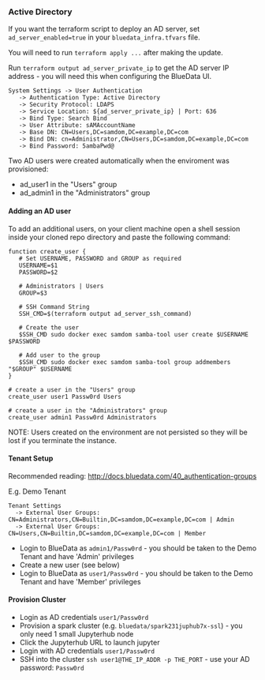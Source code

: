 ### Active Directory

If you want the terraform script to deploy an AD server, set `ad_server_enabled=true` in your `bluedata_infra.tfvars` file.

You will need to run `terraform apply ...` after making the update.  

Run `terraform output ad_server_private_ip` to get the AD server IP address - you will need this when configuring the BlueData UI.

```
System Settings -> User Authentication
   -> Authentication Type: Active Directory
   -> Security Protocol: LDAPS
   -> Service Location: ${ad_server_private_ip} | Port: 636
   -> Bind Type: Search Bind
   -> User Attribute: sAMAccountName
   -> Base DN: CN=Users,DC=samdom,DC=example,DC=com
   -> Bind DN: cn=Administrator,CN=Users,DC=samdom,DC=example,DC=com
   -> Bind Password: 5ambaPwd@
```

Two AD users were created automatically when the enviroment was provisioned:

- ad_user1 in the "Users" group
- ad_admin1 in the "Administrators" group

#### Adding an AD user

To add an additional users, on your client machine open a shell session inside your cloned repo directory and paste the following command:

```
function create_user {
   # Set USERNAME, PASSWORD and GROUP as required
   USERNAME=$1
   PASSWORD=$2

   # Administrators | Users
   GROUP=$3

   # SSH Command String
   SSH_CMD=$(terraform output ad_server_ssh_command)

   # Create the user
   $SSH_CMD sudo docker exec samdom samba-tool user create $USERNAME $PASSWORD

   # Add user to the group
   $SSH_CMD sudo docker exec samdom samba-tool group addmembers "$GROUP" $USERNAME
}

# create a user in the "Users" group
create_user user1 Passw0rd Users

# create a user in the "Administrators" group
create_user admin1 Passw0rd Administrators
```

NOTE: Users created on the environment are not persisted so they will be lost if you terminate the instance.

#### Tenant Setup

Recommended reading: http://docs.bluedata.com/40_authentication-groups

E.g. Demo Tenant 

```
Tenant Settings
  -> External User Groups: CN=Administrators,CN=Builtin,DC=samdom,DC=example,DC=com | Admin
  -> External User Groups: CN=Users,CN=Builtin,DC=samdom,DC=example,DC=com | Member
```

- Login to BlueData as `admin1/Passw0rd` - you should be taken to the Demo Tenant and have 'Admin' privileges
- Create a new user (see below)
- Login to BlueData as `user1/Passw0rd` - you should be taken to the Demo Tenant and have 'Member' privileges

#### Provision Cluster

- Login as AD credentials `user1/Passw0rd`
- Provision a spark cluster (e.g. `bluedata/spark231juphub7x-ssl`) - you only need 1 small Jupyterhub node
- Click the Jupyterhub URL to launch jupyter
- Login with AD credentials `user1/Passw0rd`
- SSH into the cluster `ssh user1@THE_IP_ADDR -p THE_PORT` - use your AD password: `Passw0rd`

